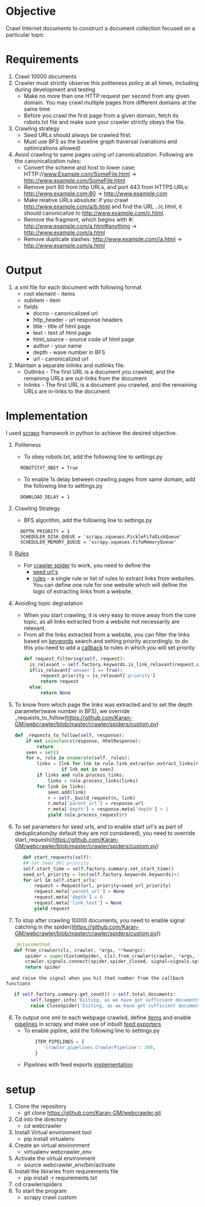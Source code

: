 # Objective
  Crawl Internet documents to construct a document collection focused on a particular topic
  
# Requirements
1. Crawl 10000 documents
2. Crawler must strictly observe this politeness policy at all times, including during development and testing
   - Make no more than one HTTP request per second from any given domain. You may crawl multiple pages from different domains at the same time
   - Before you crawl the first page from a given domain, fetch its robots.txt file and make sure your crawler strictly obeys the file.
3. Crawling strategy
   - Seed URLs should always be crawled first.
   - Must use BFS as the baseline graph traversal (variations and optimizations allowed) 
4. Avoid crawling to same pages using url canonicalization. Following are the canonicalization rules:
   - Convert the scheme and host to lower case: HTTP://www.Example.com/SomeFile.html → http://www.example.com/SomeFile.html
   - Remove port 80 from http URLs, and port 443 from HTTPS URLs: http://www.example.com:80 → http://www.example.com
   - Make relative URLs absolute: if you crawl http://www.example.com/a/b.html and find the URL ../c.html, it should canonicalize to http://www.example.com/c.html.
   - Remove the fragment, which begins with #: http://www.example.com/a.html#anything → http://www.example.com/a.html
   - Remove duplicate slashes: http://www.example.com//a.html → http://www.example.com/a.html

# Output
1. a xml file for each document with following format
   - root element - items
   - subitem - item
   - fields
      - docno - canonicalized url
      - http_header - url response headers
      - title - title of html page
      - text - text of html page
      - html_source - source code of html page
      - author - your name
      - depth - wave number in BFS
      - url - canonicalized url
 2. Maintain a separate inlinks and outlinks file. 
      - Outlinks - The first URL is a document you crawled, and the remaining URLs are out-links from the document
      - Inlinks - The first URL is a document you crawled, and the remaining URLs are in-links to the document

# Implementation
I used [scrapy](https://scrapy.org/) framework in python to achieve the desired objective.
1. Politeness
    - To obey robots.txt, add the following line to settings.py
    ```
      ROBOTSTXT_OBEY = True
    ```
    - To enable 1s delay between crawling pages from same domain, add the following line to settings.py
    ```
      DOWNLOAD_DELAY = 1
    ```
2. Crawling Strategy
    - BFS algorithm, add the following line to settings.py
    ```
      DEPTH_PRIORITY = 1
      SCHEDULER_DISK_QUEUE = 'scrapy.squeues.PickleFifoDiskQueue'
      SCHEDULER_MEMORY_QUEUE = 'scrapy.squeues.FifoMemoryQueue'
    ```
3. [Rules](https://doc.scrapy.org/en/latest/topics/spiders.html#scrapy.spiders.CrawlSpider.rules)
    - For [crawler spider](https://doc.scrapy.org/en/latest/topics/spiders.html#crawlspider) to work, you need to define the 
      - [seed url's](https://github.com/Karan-GM/webcrawler/blob/master/crawler/spiders/seed_url.py)
      - [rules](https://github.com/Karan-GM/webcrawler/blob/master/crawler/spiders/rules.py) - a single rule or list of rules to extract links from websites. You can define one rule for one website which will define the logic of extracting links from a website.

4. Avoiding topic degradation
    - When you start crawling, it is very easy to move away from the core topic, as all links extracted from a website not necessarily are relevant.
    - From all the links extracted from a website, you can filter the links based on [keywords](https://github.com/Karan-GM/webcrawler/blob/master/crawler/spiders/keywords.txt)
      search and setting priority accordingly. to do this you need to add a [callback](https://github.com/Karan-GM/webcrawler/blob/master/crawler/spiders/custom.py) to rules in which you will set priority
      ``` python
      def request_filtering(self, request):
        is_relavant = self.factory.keywords.is_link_relavant(request.url, request.meta['link_text'])
        if(is_relavant['answer'] == True):
            request.priority = is_relavant['priority']
            return request
        else:
            return None
      ```
 5. To know from which page the links was extracted and to set the depth parameter(wave number in BFS), we override _requests_to_follow(https://github.com/Karan-GM/webcrawler/blob/master/crawler/spiders/custom.py)
    ``` python
    def _requests_to_follow(self, response):
        if not isinstance(response, HtmlResponse):
            return
        seen = set()
        for n, rule in enumerate(self._rules):
            links = [lnk for lnk in rule.link_extractor.extract_links(response)
                     if lnk not in seen]
            if links and rule.process_links:
                links = rule.process_links(links)
            for link in links:
                seen.add(link)
                r = self._build_request(n, link)
                r.meta['parent_url'] = response.url
                r.meta['depth'] = response.meta['depth'] + 1
                yield rule.process_request(r)
    ```
  6. To set parameters for seed urls, and to enable start url's as part of deduplication(by default they are not considered), you need to override start_requests(https://github.com/Karan-GM/webcrawler/blob/master/crawler/spiders/custom.py)
     ``` python
        def start_requests(self):
        ## Set Seed URl priority
        self.start_time = self.factory.summary.set_start_time()
        seed_url_priority = len(self.factory.keywords.keywords)+1
        for url in self.start_urls:
            request = Request(url, priority=seed_url_priority)
            request.meta['parent_url'] = None
            request.meta['depth'] = 0
            request.meta['link_text'] = None
            yield request
     ```
     
   7. To stop after crawling 10000 documents, you need to enable signal catching in the spider((https://github.com/Karan-GM/webcrawler/blob/master/crawler/spiders/custom.py))
   ``` python
       @classmethod
      def from_crawler(cls, crawler, *args, **kwargs):
          spider = super(CustomSpider, cls).from_crawler(crawler, *args, **kwargs)
          crawler.signals.connect(spider.spider_closed, signal=signals.spider_closed)
          return spider
   ```
   
      and raise the signal when you hit that number from the callback functions
      
   ``` python
      if self.factory.summary.get_count() > self.total_documents:
            self.logger.info('Exiting, as we have got sufficient documents')
            raise CloseSpider('Exiting, as we have got sufficient documents')
   ```
   8. To output one xml to each webpage crawled, define [items](https://doc.scrapy.org/en/latest/topics/items.html) and enable [pipelines](https://doc.scrapy.org/en/latest/topics/item-pipeline.html) in scrapy
      and make use of inbuilt [feed exporters](https://doc.scrapy.org/en/latest/topics/feed-exports.html)
      - To enable pipline, add the following line to settings.py
        ``` python
            ITEM_PIPELINES = {
               'crawler.pipelines.CrawlerPipeline': 300,
            }
        ```
      - Pipelines with feed exports [implementation](https://github.com/Karan-GM/webcrawler/blob/master/crawler/pipelines.py)
      
# setup
1. Clone the repository
	  - git clone https://github.com/Karan-GM/webcrawler.git
2. Cd into the directory
	  - cd webcrawler
3. Install Virtual environment tool
	  - pip install virtualenv
4. Create an virtual environment
	  - virtualenv webcrawler_env
5. Activate the virtual environment
	  - source webcrawler_env/bin/activate
6. Install the libraries from requirements file
	  - pip install -r requirements.txt
7. cd crawler/spiders
8. To start the program
    - scrapy crawl custom
